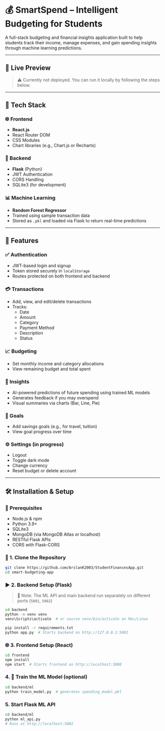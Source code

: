 # 💰 SmartSpend – Intelligent Budgeting for Students

A full-stack budgeting and financial insights application built to help students track their income, manage expenses, and gain spending insights through machine learning predictions.

---

## 🚀 Live Preview

> ⚠️ Currently not deployed. You can run it locally by following the steps below.

---

## 🧰 Tech Stack

### 🌐 Frontend
- **React.js**
- React Router DOM
- CSS Modules
- Chart libraries (e.g., Chart.js or Recharts)

### 🧠 Backend
- **Flask** (Python)
- JWT Authentication
- CORS Handling
- SQLite3 (for development)

### 📊 Machine Learning
- **Random Forest Regressor**
- Trained using sample transaction data
- Stored as `.pkl` and loaded via Flask to return real-time predictions

---

## 🔐 Features

### ✅ Authentication
- JWT-based login and signup
- Token stored securely in `localStorage`
- Routes protected on both frontend and backend

### 💳 Transactions
- Add, view, and edit/delete transactions
- Tracks:
  - Date
  - Amount
  - Category
  - Payment Method
  - Description
  - Status

### 📈 Budgeting
- Set monthly income and category allocations
- View remaining budget and total spent

### 🔮 Insights
- AI-powered predictions of future spending using trained ML models
- Generates feedback if you may overspend
- Visual summaries via charts (Bar, Line, Pie)

### 🎯 Goals
- Add savings goals (e.g., for travel, tuition)
- View goal progress over time

### ⚙️ Settings (in progress)
- Logout
- Toggle dark mode
- Change currency
- Reset budget or delete account

---

## 🛠️ Installation & Setup

### 🔁 Prerequisites
- Node.js & npm
- Python 3.9+
- SQLite3
- MongoDB (via MongoDB Atlas or localhost)
- RESTful Flask APIs
- CORS with Flask-CORS

### 📁 1. Clone the Repository

```bash
git clone https://github.com/ArslanK2003/StudentFinancesApp.git
cd smart-budgeting-app
```

### ▶️ 2. Backend Setup (Flask)
> 🧠 Note: The ML API and main backend run separately on different ports (`5001`, `5002`)
```bash
cd backend
python -m venv venv
venv\Scripts\activate  # or source venv/bin/activate on Mac/Linux

pip install -r requirements.txt
python app.py  # Starts backend on http://127.0.0.1:5001

```

### 🌐 3. Frontend Setup (React)

```bash
cd frontend
npm install
npm start  # Starts frontend on http://localhost:3000
```

### 4. 🧠 Train the ML Model (optional)
```bash
cd backend/ml
python train_model.py  # generates spending_model.pkl
```

### 5. Start Flask ML API
```bash
cd backend/ml
python ml_api.py
# Runs at http://localhost:5002
```
